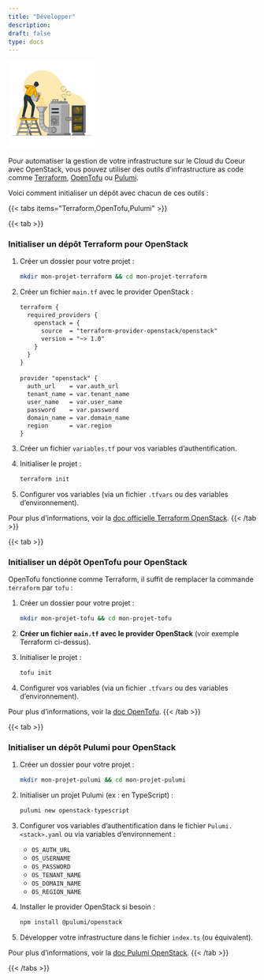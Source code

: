```yaml
---
title: "Développer"
description:
draft: false
type: docs
---
```


<img src="./cdc-illustration-developper.png" alt="Développer" style="width: 35%;">

Pour automatiser la gestion de votre infrastructure sur le Cloud du Coeur avec OpenStack, vous pouvez utiliser des outils d’infrastructure as code comme [Terraform](https://developer.hashicorp.com/terraform), [OpenTofu](https://opentofu.org/) ou [Pulumi](https://www.pulumi.com/).

Voici comment initialiser un dépôt avec chacun de ces outils :

{{< tabs items="Terraform,OpenTofu,Pulumi" >}}

{{< tab >}}
### Initialiser un dépôt **Terraform** pour OpenStack

1. Créer un dossier pour votre projet :
   ```bash
   mkdir mon-projet-terraform && cd mon-projet-terraform
   ```

2. Créer un fichier `main.tf` avec le provider OpenStack :
   ```hcl
   terraform {
     required_providers {
       openstack = {
         source  = "terraform-provider-openstack/openstack"
         version = "~> 1.0"
       }
     }
   }

   provider "openstack" {
     auth_url    = var.auth_url
     tenant_name = var.tenant_name
     user_name   = var.user_name
     password    = var.password
     domain_name = var.domain_name
     region      = var.region
   }
   ```

3. Créer un fichier `variables.tf` pour vos variables d’authentification.

4. Initialiser le projet :
   ```bash
   terraform init
   ```

5. Configurer vos variables (via un fichier `.tfvars` ou des variables d’environnement).

Pour plus d’informations, voir la [doc officielle Terraform OpenStack](https://registry.terraform.io/providers/terraform-provider-openstack/openstack/latest/docs).
{{< /tab >}}

{{< tab >}}
### Initialiser un dépôt **OpenTofu** pour OpenStack

OpenTofu fonctionne comme Terraform, il suffit de remplacer la commande `terraform` par `tofu` :

1. Créer un dossier pour votre projet :
   ```bash
   mkdir mon-projet-tofu && cd mon-projet-tofu
   ```

2. **Créer un fichier `main.tf` avec le provider OpenStack** (voir exemple Terraform ci-dessus).

3. Initialiser le projet :
   ```bash
   tofu init
   ```

4. Configurer vos variables (via un fichier `.tfvars` ou des variables d’environnement).

Pour plus d’informations, voir la [doc OpenTofu](https://opentofu.org/docs/intro).
{{< /tab >}}

{{< tab >}}
### Initialiser un dépôt **Pulumi** pour OpenStack

1. Créer un dossier pour votre projet :
   ```bash
   mkdir mon-projet-pulumi && cd mon-projet-pulumi
   ```

2. Initialiser un projet Pulumi (ex : en TypeScript) :
   ```bash
   pulumi new openstack-typescript
   ```

3. Configurer vos variables d’authentification dans le fichier `Pulumi.<stack>.yaml` ou via variables d’environnement :
   - `OS_AUTH_URL`
   - `OS_USERNAME`
   - `OS_PASSWORD`
   - `OS_TENANT_NAME`
   - `OS_DOMAIN_NAME`
   - `OS_REGION_NAME`

4. Installer le provider OpenStack si besoin :
   ```bash
   npm install @pulumi/openstack
   ```

5. Développer votre infrastructure dans le fichier `index.ts` (ou équivalent).

Pour plus d’informations, voir la [doc Pulumi OpenStack](https://www.pulumi.com/registry/packages/openstack/).
{{< /tab >}}

{{< /tabs >}}